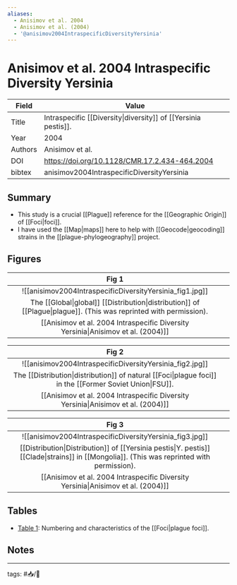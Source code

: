 ```yaml
---
aliases:
  - Anisimov et al. 2004
  - Anisimov et al. (2004)
  - '@anisimov2004IntraspecificDiversityYersinia'
---
```


# Anisimov et al. 2004 Intraspecific Diversity Yersinia

| Field   | Value                                                          |
| ------- | -------------------------------------------------------------- |
| Title   | Intraspecific [[Diversity\|diversity]] of [[Yersinia pestis]]. |
| Year    | 2004                                                           |
| Authors | Anisimov et al.                                                | 
| DOI     | <https://doi.org/10.1128/CMR.17.2.434-464.2004>                |
| bibtex  | anisimov2004IntraspecificDiversityYersinia                     |


## Summary

- This study is a crucial  [[Plague]] reference for the [[Geographic Origin]] of [[Foci|foci]].
- I have used the [[Map|maps]] here to help with [[Geocode|geocoding]] strains in the [[plague-phylogeography]] project.

## Figures

|          Fig 1          |     |
|:-----------------------:| --- |
| ![[anisimov2004IntraspecificDiversityYersinia_fig1.jpg]] |     |
| The [[Global\|global]] [[Distribution\|distribution]] of [[Plague\|plague]]. (This was reprinted with permission).     |     |
[[Anisimov et al. 2004 Intraspecific Diversity Yersinia\|Anisimov et al. (2004)]] | 	|	

|          Fig 2          |     |
|:-----------------------:| --- |
| ![[anisimov2004IntraspecificDiversityYersinia_fig2.jpg]] |     |
|  The [[Distribution\|distribution]] of natural [[Foci\|plague foci]] in the [[Former Soviet Union\|FSU]].
[[Anisimov et al. 2004 Intraspecific Diversity Yersinia\|Anisimov et al. (2004)]] | 	|	

|                                      Fig 3                                       |     |
|:--------------------------------------------------------------------------------:| --- |
|             ![[anisimov2004IntraspecificDiversityYersinia_fig3.jpg]]             |     |
| [[Distribution\|Distribution]] of [[Yersinia pestis\|Y. pestis]] [[Clade\|strains]] in [[Mongolia]]. (This was reprinted with permission). |     |
[[Anisimov et al. 2004 Intraspecific Diversity Yersinia\|Anisimov et al. (2004)]] | 	|	


## Tables

- [Table 1](https://www.ncbi.nlm.nih.gov/pmc/articles/PMC387406/table/t1/?report=objectonly): Numbering and characteristics of the [[Foci|plague foci]].


## Notes

---

tags: #📥/📰